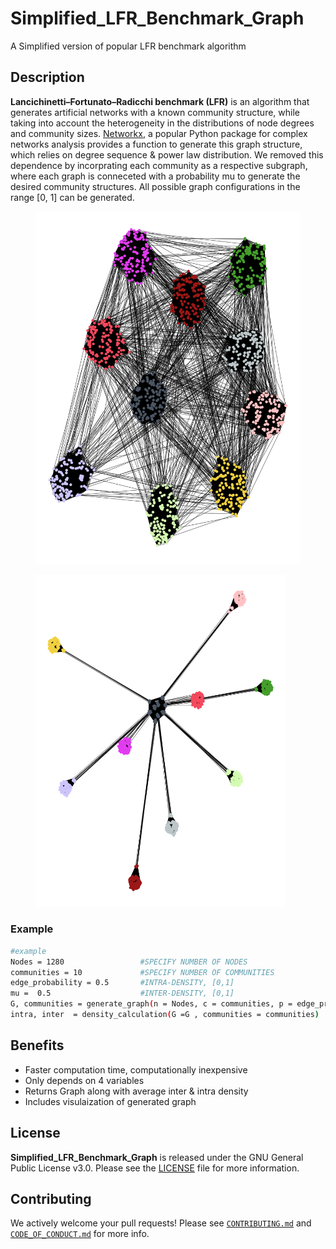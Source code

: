 # Simplified_LFR_Benchmark_Graph
A Simplified version of popular LFR benchmark algorithm

## Description
**Lancichinetti–Fortunato–Radicchi benchmark (LFR)** is an algorithm that generates artificial networks with a known community structure, while taking into account the heterogeneity in the distributions of node degrees and community sizes. [Networkx](https://networkx.org/documentation/stable/reference/generated/networkx.generators.community.LFR_benchmark_graph.html), a popular Python package for complex networks analysis provides a function to generate this graph structure, which relies on degree sequence & power law distribution. We removed this dependence by incorprating each community as a respective subgraph, where each graph is conneceted with a probability mu to generate the desired community structures. All possible graph configurations in the range [0, 1] can be generated.

<div>
  <figure>
    <img src="141e948f-d418-4bec-a4b6-2aef76c561a4.png" width="500" alt="Image 1" />
  </figure>
  <figure>
    <img src="bae87c9f-4c18-4ed9-8541-578482b4f4ca.png" width="400" alt="Image 2" />
  </figure>
</div>

### Example

```bash
#example
Nodes = 1280                 #SPECIFY NUMBER OF NODES
communities = 10             #SPECIFY NUMBER OF COMMUNITIES
edge_probability = 0.5       #INTRA-DENSITY, [0,1]
mu =  0.5                    #INTER-DENSITY, [0,1]
G, communities = generate_graph(n = Nodes, c = communities, p = edge_probability, mu = mu)
intra, inter  = density_calculation(G =G , communities = communities)
```

## Benefits
- Faster computation time, computationally inexpensive
- Only depends on 4 variables
- Returns Graph along with average inter & intra density
- Includes visulaization of generated graph 

## License

**Simplified_LFR_Benchmark_Graph** is released under the GNU General Public License v3.0. Please see the [LICENSE](LICENSE) file for more information.

## Contributing

We actively welcome your pull requests! Please see [`CONTRIBUTING.md`](docs/CONTRIBUTING.md) and [`CODE_OF_CONDUCT.md`](docs/CODE_OF_CONDUCT.md) for more info.
